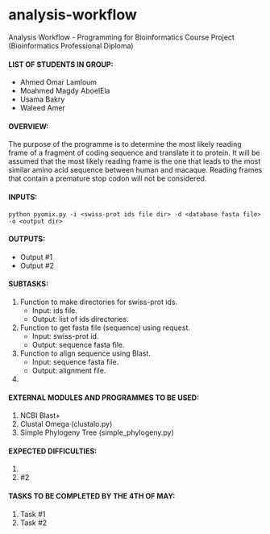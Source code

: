 # analysis-workflow
Analysis Workflow - Programming for Bioinformatics Course Project (Bioinformatics Professional Diploma)

#### LIST OF STUDENTS IN GROUP:
- Ahmed Omar Lamloum
- Moahmed Magdy AboelEla
- Usama Bakry
- Waleed Amer

#### OVERVIEW:
The purpose of the programme is to determine the most likely reading frame of a fragment of coding sequence and translate it to protein. It will be assumed that the most likely reading frame is the one that leads to the most similar amino acid sequence between human and macaque. Reading frames that contain a premature stop codon will not be considered.

#### INPUTS:
```
python pyomix.py -i <swiss-prot ids file dir> -d <database fasta file> -o <output dir>
``` 

#### OUTPUTS:
- Output #1
- Output #2

#### SUBTASKS:
1. Function to make directories for swiss-prot ids.
    * Input: ids file.
    * Output: list of ids directories.
2. Function to get fasta file (sequence) using request.
    * Input: swiss-prot id.
    * Output: sequence fasta file.
3. Function to align sequence using Blast.
    * Input: sequence fasta file.
    * Output: alignment file.
4. 

#### EXTERNAL MODULES AND PROGRAMMES TO BE USED:
1. NCBI Blast+ 
2. Clustal Omega (clustalo.py)
3. Simple Phylogeny Tree (simple_phylogeny.py)

#### EXPECTED DIFFICULTIES:
1. 
2. #2

#### TASKS TO BE COMPLETED BY THE 4TH OF MAY:
1. Task #1
2. Task #2 
